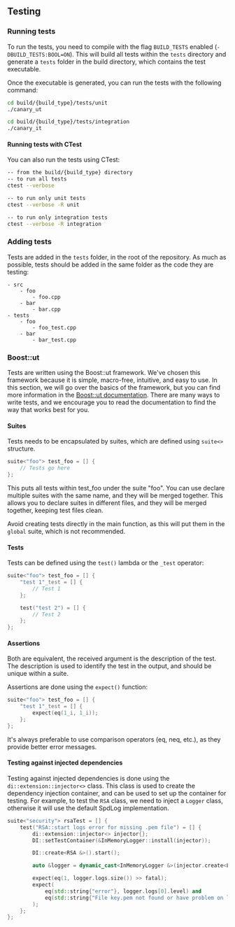 ## Testing

### Running tests

To run the tests, you need to compile with the flag `BUILD_TESTS` enabled (`-DBUILD_TESTS:BOOL=ON`).
This will build all tests within the `tests` directory and generate a `tests` folder in the build directory, which contains the test executable.

Once the executable is generated, you can run the tests with the following command:
```bash
cd build/{build_type}/tests/unit
./canary_ut

cd build/{build_type}/tests/integration
./canary_it
```

#### Running tests with CTest

You can also run the tests using CTest:
```bash
-- from the build/{build_type} directory
-- to run all tests 
ctest --verbose

-- to run only unit tests
ctest --verbose -R unit

-- to run only integration tests
ctest --verbose -R integration
```

### Adding tests

Tests are added in the `tests` folder, in the root of the repository.
As much as possible, tests should be added in the same folder as the code they are testing:

```
- src
    - foo
        - foo.cpp
    - bar
        - bar.cpp
- tests
    - foo
        - foo_test.cpp
    - bar
        - bar_test.cpp
```

### Boost::ut

Tests are written using the Boost::ut framework.  We've chosen this framework because it is simple, macro-free, intuitive, and easy to use.
In this section, we will go over the basics of the framework, but you can find more information in the [Boost::ut documentation](https://boost-ext.github.io/ut/).
There are many ways to write tests, and we encourage you to read the documentation to find the way that works best for you.

#### Suites

Tests needs to be encapsulated by suites, which are defined using `suite<>` structure.
```cpp
suite<"foo"> test_foo = [] {
    // Tests go here
};
```

This puts all tests within test_foo under the suite "foo".
You can use declare multiple suites with the same name, and they will be merged together.
This allows you to declare suites in different files, and they will be merged together, keeping test files clean.

Avoid creating tests directly in the main function, as this will put them in the `global` suite, which is not recommended.

#### Tests

Tests can be defined using the `test()` lambda or the `_test` operator:
```cpp
suite<"foo"> test_foo = [] {
    "test 1"_test = [] {
        // Test 1
    };

    test("test 2") = [] {
        // Test 2
    };
};
```

#### Assertions

Both are equivalent, the received argument is the description of the test.
The description is used to identify the test in the output, and should be unique within a suite.

Assertions are done using the `expect()` function:
```cpp
suite<"foo"> test_foo = [] {
    "test 1"_test = [] {
        expect(eq(1_i, 1_i));
    };
};
```

It's always preferable to use comparison operators (eq, neq, etc.), as they provide better error messages.

#### Testing against injected dependencies

Testing against injected dependencies is done using the `di::extension::injector<>` class.
This class is used to create the dependency injection container, and can be used to set up the container for testing.
For example, to test the `RSA` class, we need to inject a `Logger` class, otherwise it will use the default SpdLog implementation.

```cpp
suite<"security"> rsaTest = [] {
	test("RSA::start logs error for missing .pem file") = [] {
		di::extension::injector<> injector{};
		DI::setTestContainer(&InMemoryLogger::install(injector));

		DI::create<RSA &>().start();

		auto &logger = dynamic_cast<InMemoryLogger &>(injector.create<Logger &>());

        expect(eq(1, logger.logs.size()) >> fatal);
		expect(
			eq(std::string{"error"}, logger.logs[0].level) and
			eq(std::string{"File key.pem not found or have problem on loading... Setting standard rsa key\n"}, logger.logs[0].message)
        );
	};
};
```
